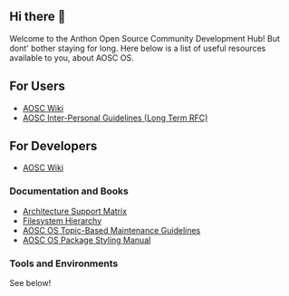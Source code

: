 ## Hi there 👋

Welcome to the Anthon Open Source Community Development Hub! But
dont' bother staying for long. Here below is a list of useful resources
available to you, about AOSC OS.

## For Users

- [AOSC Wiki](https://wiki.aosc.io/)
- [AOSC Inter-Personal Guidelines (Long Term RFC)](https://wiki.aosc.io/community/guidelines/)

## For Developers

- [AOSC Wiki](https://wiki.aosc.io/)

### Documentation and Books

- [Architecture Support Matrix](https://wiki.aosc.io/aosc-os/information/arch-support/)
- [Filesystem Hierarchy](https://wiki.aosc.io/aosc-os/information/fs-hierarchy/)
- [AOSC OS Topic-Based Maintenance Guidelines](https://wiki.aosc.io/developer/packaging/topic-based-maintenance-guideline/)
- [AOSC OS Package Styling Manual](https://wiki.aosc.io/developer/packaging/package-styling-manual/)

### Tools and Environments

See below!
